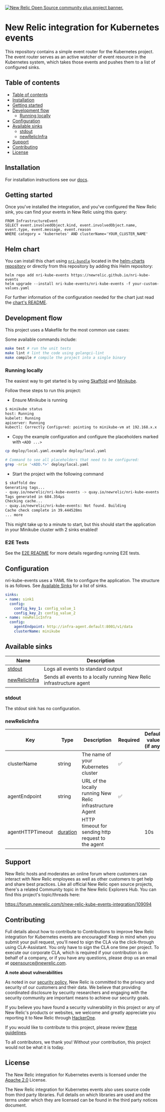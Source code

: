 <a href="https://opensource.newrelic.com/oss-category/#community-plus"><picture><source media="(prefers-color-scheme: dark)" srcset="https://github.com/newrelic/opensource-website/raw/main/src/images/categories/dark/Community_Plus.png"><source media="(prefers-color-scheme: light)" srcset="https://github.com/newrelic/opensource-website/raw/main/src/images/categories/Community_Plus.png"><img alt="New Relic Open Source community plus project banner." src="https://github.com/newrelic/opensource-website/raw/main/src/images/categories/Community_Plus.png"></picture></a>

# New Relic integration for Kubernetes events

This repository contains a simple event router for the Kubernetes project.
The event router serves as an active watcher of event resource in the Kubernetes system,
which takes those events and pushes them to a list of configured sinks.

## Table of contents

- [Table of contents](#table-of-contents)
- [Installation](#installation)
- [Getting started](#getting-started)
- [Development flow](#development-flow)
  - [Running locally](#running-locally)
- [Configuration](#configuration)
- [Available sinks](#available-sinks)
  - [stdout](#stdout)
  - [newRelicInfra](#newrelicinfra)
- [Support](#support)
- [Contributing](#contributing)
- [License](#license)

## Installation

For installation instructions see our [docs](https://docs.newrelic.com/docs/integrations/kubernetes-integration/kubernetes-events/install-kubernetes-events-integration).

## Getting started

Once you've installed the integration, and you've configured the New Relic sink,
you can find your events in New Relic using this query:

```
FROM InfrastructureEvent
SELECT event.involvedObject.kind, event.involvedObject.name, event.type, event.message, event.reason
WHERE category = 'kubernetes' AND clusterName='YOUR_CLUSTER_NAME'
```

## Helm chart

You can install this chart using [`nri-bundle`](https://github.com/newrelic/helm-charts/tree/master/charts/nri-bundle) located in the
[helm-charts repository](https://github.com/newrelic/helm-charts) or directly from this repository by adding this Helm repository:

```shell
helm repo add nri-kube-events https://newrelic.github.io/nri-kube-events
helm upgrade --install nri-kube-events/nri-kube-events -f your-custom-values.yaml
```

For further information of the configuration needed for the chart just read the [chart's README](/charts/nri-kube-events/README.md).

## Development flow

This project uses a Makefile for the most common use cases:

Some available commands include:

```sh
make test # run the unit tests
make lint # lint the code using golangci-lint
make compile # compile the project into a single binary
```

### Running locally

The easiest way to get started is by using [Skaffold](https://skaffold.dev)
and [Minikube](https://kubernetes.io/docs/setup/learning-environment/minikube/).

Follow these steps to run this project:

 - Ensure Minikube is running
```sh
$ minikube status
host: Running
kubelet: Running
apiserver: Running
kubectl: Correctly Configured: pointing to minikube-vm at 192.168.x.x
```

 - Copy the example configuration and configure the placeholders marked with `<ADD ...>`
```sh
cp deploy/local.yaml.example deploy/local.yaml

# Command to see all placeholders that need to be configured:
grep -nrie '<ADD.*>' deploy/local.yaml
```

 - Start the project with the following command
 ```sh
$ skaffold dev
Generating tags...
 - quay.io/newrelic/nri-kube-events -> quay.io/newrelic/nri-kube-events:latest
Tags generated in 684.354µs
Checking cache...
 - quay.io/newrelic/nri-kube-events: Not found. Building
Cache check complete in 39.444528ms
... more
```

This might take up to a minute to start, but this should start the application
in your Minikube cluster with 2 sinks enabled!

### E2E Tests
See the [E2E README](./e2e/README.md) for more details regarding running E2E tests.

## Configuration

nri-kube-events uses a YAML file to configure the application. The structure is
as follows. See [Available Sinks](#available-sinks) for a list of sinks.

```yaml
sinks:
- name: sink1
  config:
    config_key_1: config_value_1
    config_key_2: config_value_2
- name: newRelicInfra
  config:
    agentEndpoint: http://infra-agent.default:8001/v1/data
    clusterName: minikube
```

## Available sinks

| Name                            | Description                                                 |
| ------------------------------- | ----------------------------------------------------------- |
| [stdout](#stdout)               | Logs all events to standard output                          |
| [newRelicInfra](#newRelicInfra) | Sends all events to a locally running New Relic infrastructure agent |


### stdout

The stdout sink has no configuration.

### newRelicInfra

| Key              | Type                                                   | Description                                               | Required | Default value (if any) |     |
| ---------------- | ------------------------------------------------------ | --------------------------------------------------------- | -------- | ---------------------- | --- |
| clusterName      | string                                                 | The name of your Kubernetes cluster                       | ✅        |                        |     |
| agentEndpoint    | string                                                 | URL of the locally running New Relic infrastructure Agent | ✅        |                        |     |
| agentHTTPTimeout | [duration](https://golang.org/pkg/time/#ParseDuration) | HTTP timeout for sending http request to the agent        |          | 10s                    |     |

## Support

New Relic hosts and moderates an online forum where customers can interact with
New Relic employees as well as other customers to get help and share best
practices. Like all official New Relic open source projects, there's a related
Community topic in the New Relic Explorers Hub. You can find this project's
topic/threads here:

https://forum.newrelic.com/t/new-relic-kube-events-integration/109094

## Contributing

Full details about how to contribute to Contributions to improve New Relic
integration for Kubernetes events are encouraged! Keep in mind when you submit
your pull request, you'll need to sign the CLA via the click-through using
CLA-Assistant. You only have to sign the CLA one time per project.  To execute
our corporate CLA, which is required if your contribution is on behalf of a
company, or if you have any questions, please drop us an email at
opensource@newrelic.com.

**A note about vulnerabilities**

As noted in our [security policy](../../security/policy), New Relic is committed
to the privacy and security of our customers and their data. We believe that
providing coordinated disclosure by security researchers and engaging with the
security community are important means to achieve our security goals.

If you believe you have found a security vulnerability in this project or any of
New Relic's products or websites, we welcome and greatly appreciate you reporting
it to New Relic through [HackerOne](https://hackerone.com/newrelic).

If you would like to contribute to this project, please review [these guidelines](./CONTRIBUTING.md).

To all contributors, we thank you!  Without your contribution, this project would
not be what it is today.

## License
The New Relic integration for Kubernetes events is licensed under the [Apache
2.0](http://apache.org/licenses/LICENSE-2.0.txt) License.

The New Relic integration for Kubernetes events also uses source code from
third party libraries. Full details on which libraries are used and the terms
under which they are licensed can be found in the third party notices document.
